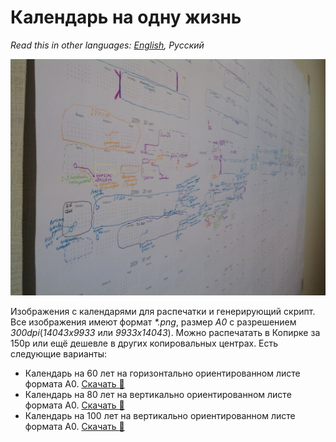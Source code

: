 # Календарь на одну жизнь #

*Read this in other languages: [English](README.md), Русский*

![Пример календаря](https://raw.githubusercontent.com/notdest/png-many-years-calendar/master/img/foto.JPG )

Изображения с календарями для распечатки и генерирующий скрипт. Все изображения имеют формат *\*.png*, размер *А0* с разрешением *300dpi*(*14043x9933* или *9933х14043*). Можно распечатать в Копирке за 150р или ещё дешевле в других копировальных центрах. Есть следующие варианты:

* Календарь на 60 лет на горизонтально ориентированном листе формата А0. [Скачать :open_file_folder:](result/rus/60)
* Календарь на 80 лет на вертикально ориентированном листе формата А0. [Скачать :open_file_folder:](result/rus/80)
* Календарь на 100 лет на вертикально ориентированном листе формата А0. [Скачать :open_file_folder:](result/rus/100)

<!-- [![Foo](http://www.google.com.au/images/nav_logo7.png)](http://google.com.au/) -->
